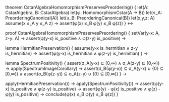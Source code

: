 theorem CstarAlgebraHomomorphismPreservesPreordering() {
  let(A: CstarAlgebra, B: CstarAlgebra)
  let(φ: HomomorphismCstar(A → B))
  let(≤_A: PreorderingCanonical(A))
  let(≤_B: PreorderingCanonical(B))
  let(x,y,z: A)
  assume(x ≤_A y ≤_A z) →
  assert(φ(x) ≤_B φ(y) ≤_B φ(z))
} ↔

proof CstarAlgebraHomomorphismPreservesPreordering() {
  setVar(y-x: A, z-y: A) →
  assert(φ(y-x) is_positive ∧ φ(z-y) is_positive) →
  
  lemma HermitianPreservation() {
    assume(y-x is_hermitian ∧ z-y is_hermitian) →
    assert(φ(y-x) is_hermitian ∧ φ(z-y) is_hermitian)
  } →
  
  lemma SpectrumPositivity() {
    assert(σ_A(y-x) ⊆ [0,∞) ∧ σ_A(z-y) ⊆ [0,∞)) →
    apply(SpectrumImageCorollary) →
    assert(σ_B(φ(y-x)) ⊆ σ_A(y-x) ∪ {0} ⊆ [0,∞)) ∧
    assert(σ_B(φ(z-y)) ⊆ σ_A(z-y) ∪ {0} ⊆ [0,∞))
  } →
  
  apply(HermitianPreservation()) →
  apply(SpectrumPositivity()) →
  assert(φ(y-x) is_positive ∧ φ(z-y) is_positive) →
  assert(φ(y) - φ(x) is_positive ∧ φ(z) - φ(y) is_positive) →
  conclude(φ(x) ≤_B φ(y) ≤_B φ(z))
}